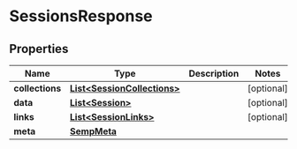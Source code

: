 
# SessionsResponse

## Properties
Name | Type | Description | Notes
------------ | ------------- | ------------- | -------------
**collections** | [**List&lt;SessionCollections&gt;**](SessionCollections.md) |  |  [optional]
**data** | [**List&lt;Session&gt;**](Session.md) |  |  [optional]
**links** | [**List&lt;SessionLinks&gt;**](SessionLinks.md) |  |  [optional]
**meta** | [**SempMeta**](SempMeta.md) |  | 



